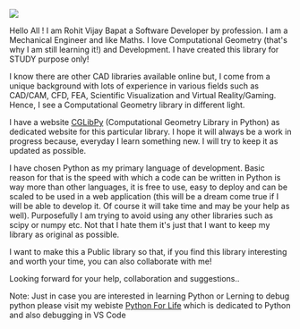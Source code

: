![](http://cg.robasworld.com/wp-content/uploads/2017/12/CGHead165x120.png)

Hello All ! I am Rohit Vijay Bapat a Software Developer by profession. I am a Mechanical Engineer and like Maths. I love Computational Geometry (that's why I am still learning it!) and Development. I have created this library for STUDY purpose only!

I know there are other CAD libraries available online but, I come from a unique background with lots of experience in various fields such as CAD/CAM, CFD, FEA, Scientific Visualization and Virtual Reality/Gaming. Hence, I see a Computational Geometry library in different light.

I have a website [CGLibPy](https://cg.robasworld.com/) (Computational Geometry Library in Python) as dedicated website for this particular library. I hope it will always be a work in progress because, everyday I learn something new. I will try to keep it as updated as possible.

I have chosen Python as my primary language of development. Basic reason for that is the speed with which a code can be written in Python is way more than other languages, it is free to use, easy to deploy and can be scaled to be used in a web application (this will be a dream come true if I will be able to develop it. Of course it will take time and may be your help as well). Purposefully I am trying to avoid using any other libraries such as scipy or numpy etc. Not that I hate them it's just that I want to keep my library as original as possible.

I want to make this a Public library so that, if you find this library interesting and worth your time, you can also collaborate with me!

Looking forward for your help, collaboration and suggestions..

Note:
Just in case you are interested in learning Python or Lerning to debug python please visit my webiste [Python For Life](www.python.robasworld.com) which is dedicated to Python and also debugging in VS Code

